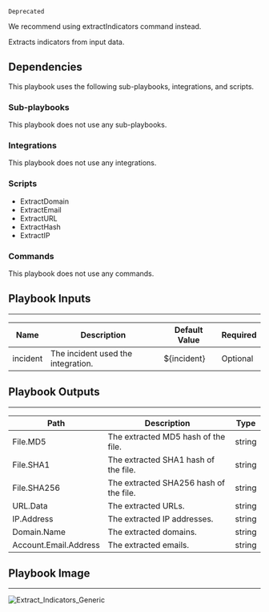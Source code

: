 `Deprecated` 

We recommend using extractIndicators command instead.

Extracts indicators from input data.

## Dependencies
This playbook uses the following sub-playbooks, integrations, and scripts.

### Sub-playbooks
This playbook does not use any sub-playbooks.

### Integrations
This playbook does not use any integrations.

### Scripts
* ExtractDomain
* ExtractEmail
* ExtractURL
* ExtractHash
* ExtractIP

### Commands
This playbook does not use any commands.

## Playbook Inputs
---

| **Name** | **Description** | **Default Value** | **Required** |
| --- | --- | --- | --- | 
| incident | The incident used the integration.  | ${incident} | Optional |

## Playbook Outputs
---

| **Path** | **Description** | **Type** |
| --- | --- | --- |
| File.MD5 | The extracted MD5 hash of the file. | string |
| File.SHA1 | The extracted SHA1 hash of the file. | string |
| File.SHA256 | The extracted SHA256 hash of the file. | string |
| URL.Data | The extracted URLs. | string |
| IP.Address | The extracted IP addresses. | string |
| Domain.Name | The extracted domains. | string |
| Account.Email.Address | The extracted emails.| string |

## Playbook Image
---
![Extract_Indicators_Generic](../../doc_files/Extract_Indicators_Generic.png)
